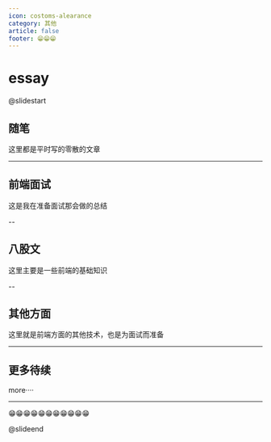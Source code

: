 ```yaml
---
icon: costoms-alearance
category: 其他
article: false
footer: 😁😁😁
---
```


# essay

@slidestart

## 随笔

这里都是平时写的零散的文章

---

## 前端面试

这是我在准备面试那会做的总结

--

## 八股文

这里主要是一些前端的基础知识

--

## 其他方面

这里就是前端方面的其他技术，也是为面试而准备

---

## 更多待续

more····

---

😁😁😁😁😁😁😁😁😁😁😁

@slideend
